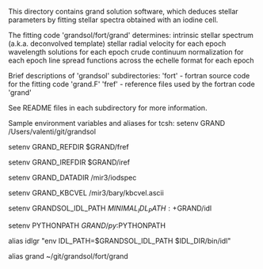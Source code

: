 This directory contains grand solution software, which deduces stellar
parameters by fitting stellar spectra obtained with an iodine cell.

The fitting code 'grandsol/fort/grand' determines:
  intrinsic stellar spectrum (a.k.a. deconvolved template)
  stellar radial velocity for each epoch
  wavelength solutions for each epoch
  crude continuum normalization for each epoch
  line spread functions across the echelle format for each epoch

Brief descriptions of 'grandsol' subdirectories:
  'fort' - fortran source code for the fitting code 'grand.F'
  'fref' - reference files used by the fortran code 'grand'

See README files in each subdirectory for more information.

Sample environment variables and aliases for tcsh:
  setenv GRAND /Users/valenti/git/grandsol

  setenv GRAND_REFDIR $GRAND/fref

  setenv GRAND_IREFDIR $GRAND/iref
    
  setenv GRAND_DATADIR /mir3/iodspec
  
  setenv GRAND_KBCVEL /mir3/bary/kbcvel.ascii

  setenv GRANDSOL_IDL_PATH ${MINIMAL_IDL_PATH}:+$GRAND/idl

  setenv PYTHONPATH $GRAND/py:$PYTHONPATH  

  alias idlgr "env IDL_PATH=$GRANDSOL_IDL_PATH $IDL_DIR/bin/idl"

  alias grand ~/git/grandsol/fort/grand

